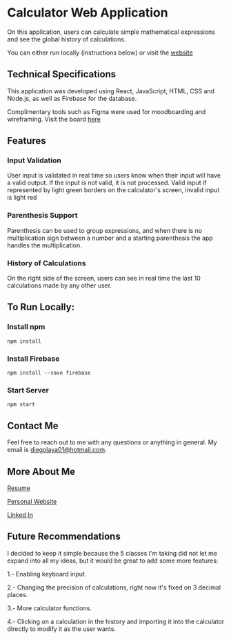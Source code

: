 # Calculator Web Application

On this application, users can calculate simple mathematical expressions and see the global history of calculations.

You can either run locally (instructions below) or visit the [website]()

## Technical Specifications

This application was developed using React, JavaScript, HTML, CSS and Node.js, as well as Firebase for the database.

Complimentary tools such as Figma were used for moodboarding and wireframing. Visit the board [here](https://www.figma.com/file/8AqZwNSc52ewi4pV6MjH8a/Untitled?node-id=0%3A1)

## Features

### Input Validation

User input is  validated in real time so users know when their input will have a valid output. If the input is not valid,
it is not processed. Valid input if represented by light green borders on the calculator's screen, invalid input is light red

### Parenthesis Support

Parenthesis can be used to group expressions, and when there is no multiplication sign between a number and a starting parenthesis
the app handles the  multiplication.

### History of Calculations

On the right side of the screen, users can see in real time the last 10 calculations made by any other user.

## To Run Locally:

### Install npm

`npm install`

### Install Firebase

`npm install --save firebase`

### Start Server

`npm start`

## Contact Me

Feel free to reach out to me with any questions or anything in general. My email is diegolaya01@hotmail.com.

## More About Me

[Resume](https://drive.google.com/file/d/1kQjquwLIXNx8Rer66bfbvKu32DQtMBzn/view)

[Personal Website](https://diegolaya.dev/)

[Linked In](https://www.linkedin.com/in/diego-laya-b011b11a1/)

## Future Recommendations

I decided to keep it simple because the 5 classes I'm taking did not let me expand into all my ideas, but it would be great to add
some more features:

1.- Enabling keyboard input.

2.- Changing the precision of calculations, right now it's fixed on 3 decimal places.

3.- More calculator functions.

4.- Clicking on a calculation in the history and importing it into the calculator directly to
modify it as the user wants.
